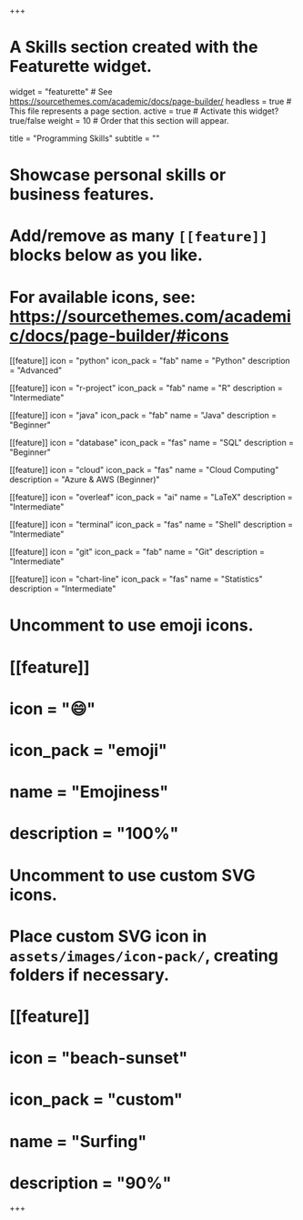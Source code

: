 +++
# A Skills section created with the Featurette widget.
widget = "featurette"  # See https://sourcethemes.com/academic/docs/page-builder/
headless = true  # This file represents a page section.
active = true  # Activate this widget? true/false
weight = 10  # Order that this section will appear.

title = "Programming Skills"
subtitle = ""

# Showcase personal skills or business features.
#
# Add/remove as many `[[feature]]` blocks below as you like.
#
# For available icons, see: https://sourcethemes.com/academic/docs/page-builder/#icons


[[feature]]
  icon = "python"
  icon_pack = "fab"
  name = "Python"
  description = "Advanced"

[[feature]]
  icon = "r-project"
  icon_pack = "fab"
  name = "R"
  description = "Intermediate"

[[feature]]
  icon = "java"
  icon_pack = "fab"
  name = "Java"
  description = "Beginner"

[[feature]]
  icon = "database"
  icon_pack = "fas"
  name = "SQL"
  description = "Beginner"

[[feature]]
  icon = "cloud"
  icon_pack = "fas"
  name = "Cloud Computing"
  description = "Azure & AWS (Beginner)"

[[feature]]
  icon = "overleaf"
  icon_pack = "ai"
  name = "LaTeX"
  description = "Intermediate"

[[feature]]
  icon = "terminal"
  icon_pack = "fas"
  name = "Shell"
  description = "Intermediate"

[[feature]]
  icon = "git"
  icon_pack = "fab"
  name = "Git"
  description = "Intermediate"

[[feature]]
  icon = "chart-line"
  icon_pack = "fas"
  name = "Statistics"
  description = "Intermediate"  


# Uncomment to use emoji icons.
# [[feature]]
#  icon = ":smile:"
#  icon_pack = "emoji"
#  name = "Emojiness"
#  description = "100%"  

# Uncomment to use custom SVG icons.
# Place custom SVG icon in `assets/images/icon-pack/`, creating folders if necessary.
# [[feature]]
#  icon = "beach-sunset"
#  icon_pack = "custom"
#  name = "Surfing"
#  description = "90%"

+++
